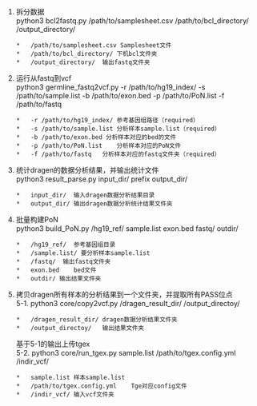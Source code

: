 1.  拆分数据<br>
python3 bcl2fastq.py /path/to/samplesheet.csv /path/to/bcl_directory/ /output_directory/

        *   /path/to/samplesheet.csv Samplesheet文件
        *   /path/to/bcl_directory/ 下机bcl文件夹
        *   /output_directory/  输出fastq文件夹

2.  运行从fastq到vcf<br>
python3 germline_fastq2vcf.py -r /path/to/hg19_index/ -s /path/to/sample.list -b /path/to/exon.bed -p /path/to/PoN.list -f /path/to/fastq

        *   -r /path/to/hg19_index/ 参考基因组路径（required）
        *   -s /path/to/sample.list 分析样本sample.list（required）
        *   -b /path/to/exon.bed 分析样本对应的bed的文件
        *   -p /path/to/PoN.list    分析样本对应的PoN文件
        *   -f /path/to/fastq   分析样本对应的fastq文件夹（required）

3.  统计dragen的数据分析结果，并输出统计文件<br>
python3 result_parse.py input_dir/ prefix output_dir/

        *   input_dir/  输入dragen数据分析结果目录
        *   output_dir/ 输出dragen数据分析统计结果文件夹

4.  批量构建PoN<br>
python3 build_PoN.py /hg19_ref/ sample.list exon.bed fastq/ outdir/

        *   /hg19_ref/  参考基因组目录
        *   /sample.list/ 要分析样本sample.list
        *   /fastq/  输出fastq文件夹
        *   exon.bed    bed文件
        *   outdir/ 输出结果文件夹

5.  拷贝dragen所有样本的分析结果到一个文件夹，并提取所有PASS位点<br>
    5-1. python3 core/copy2vcf.py /dragen_result_dir/ /output_directoy/
    
        *   /dragen_result_dir/ dragen数据分析结果文件夹
        *   /output_directoy/   输出结果文件夹
    
    基于5-1的输出上传tgex<br>
    5-2.  python3 core/run_tgex.py sample.list /path/to/tgex.config.yml /indir_vcf/
    
        *   sample.list 样本sample.list
        *   /path/to/tgex.config.yml    Tge对应config文件
        *   /indir_vcf/ 输入vcf文件夹
